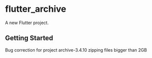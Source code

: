 # flutter_archive

A new Flutter project.

## Getting Started

Bug correction for project archive-3.4.10 zipping files bigger than 2GB
